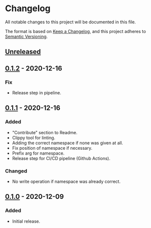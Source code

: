 # Changelog

All notable changes to this project will be documented in this file.

The format is based on [Keep a Changelog](https://keepachangelog.com/en/1.0.0/),
and this project adheres to [Semantic Versioning](https://semver.org/spec/v2.0.0.html).

## [Unreleased]

## [0.1.2] - 2020-12-16

### Fix

- Release step in pipeline.

## [0.1.1] - 2020-12-16

### Added

- "Contribute" section to Readme.
- Clippy tool for linting.
- Adding the correct namespace if none was given at all.
- Fix position of namespace if necessary.
- Prefix arg for namespace.
- Release step for CI/CD pipeline (Github Actions).

### Changed

- No write operation if namespace was already correct.

## [0.1.0] - 2020-12-09

### Added

- Initial release.

[unreleased]: https://github.com/thled/namespacer/compare/v0.1.2...HEAD
[0.1.2]: https://github.com/thled/namespacer/releases/tag/v0.1.2
[0.1.1]: https://github.com/thled/namespacer/releases/tag/v0.1.1
[0.1.0]: https://github.com/thled/namespacer/releases/tag/v0.1.0

